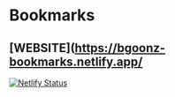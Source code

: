 # Bookmarks


## [WEBSITE](https://bgoonz-bookmarks.netlify.app/



[![Netlify Status](https://api.netlify.com/api/v1/badges/1459cfd8-d87c-4e9f-9439-f11ee561d65b/deploy-status)](https://app.netlify.com/sites/bgoonz-bookmarks/deploys)
